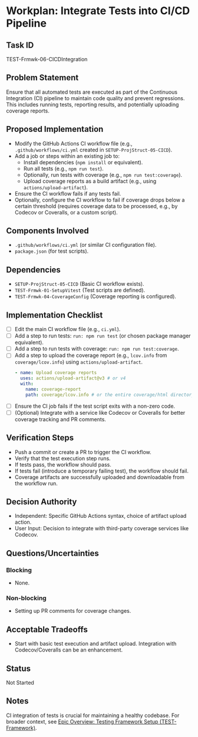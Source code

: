 # Workplan: Integrate Tests into CI/CD Pipeline

## Task ID
TEST-Frmwk-06-CICDIntegration

## Problem Statement
Ensure that all automated tests are executed as part of the Continuous Integration (CI) pipeline to maintain code quality and prevent regressions. This includes running tests, reporting results, and potentially uploading coverage reports.

## Proposed Implementation
- Modify the GitHub Actions CI workflow file (e.g., `.github/workflows/ci.yml` created in `SETUP-ProjStruct-05-CICD`).
- Add a job or steps within an existing job to:
    - Install dependencies (`npm install` or equivalent).
    - Run all tests (e.g., `npm run test`).
    - Optionally, run tests with coverage (e.g., `npm run test:coverage`).
    - Upload coverage reports as a build artifact (e.g., using `actions/upload-artifact`).
- Ensure the CI workflow fails if any tests fail.
- Optionally, configure the CI workflow to fail if coverage drops below a certain threshold (requires coverage data to be processed, e.g., by Codecov or Coveralls, or a custom script).

## Components Involved
- `.github/workflows/ci.yml` (or similar CI configuration file).
- `package.json` (for test scripts).

## Dependencies
- `SETUP-ProjStruct-05-CICD` (Basic CI workflow exists).
- `TEST-Frmwk-01-SetupVitest` (Test scripts are defined).
- `TEST-Frmwk-04-CoverageConfig` (Coverage reporting is configured).

## Implementation Checklist
- [ ] Edit the main CI workflow file (e.g., `ci.yml`).
- [ ] Add a step to run tests: `run: npm run test` (or chosen package manager equivalent).
- [ ] Add a step to run tests with coverage: `run: npm run test:coverage`.
- [ ] Add a step to upload the coverage report (e.g., `lcov.info` from `coverage/lcov.info`) using `actions/upload-artifact`.
    ```yaml
    - name: Upload coverage reports
      uses: actions/upload-artifact@v3 # or v4
      with:
        name: coverage-report
        path: coverage/lcov.info # or the entire coverage/html directory
    ```
- [ ] Ensure the CI job fails if the test script exits with a non-zero code.
- [ ] (Optional) Integrate with a service like Codecov or Coveralls for better coverage tracking and PR comments.

## Verification Steps
- Push a commit or create a PR to trigger the CI workflow.
- Verify that the test execution step runs.
- If tests pass, the workflow should pass.
- If tests fail (introduce a temporary failing test), the workflow should fail.
- Coverage artifacts are successfully uploaded and downloadable from the workflow run.

## Decision Authority
- Independent: Specific GitHub Actions syntax, choice of artifact upload action.
- User Input: Decision to integrate with third-party coverage services like Codecov.

## Questions/Uncertainties
### Blocking
- None.

### Non-blocking
- Setting up PR comments for coverage changes.

## Acceptable Tradeoffs
- Start with basic test execution and artifact upload. Integration with Codecov/Coveralls can be an enhancement.

## Status
Not Started

## Notes
CI integration of tests is crucial for maintaining a healthy codebase.
For broader context, see [Epic Overview: Testing Framework Setup (TEST-Framework)](../../docs/planning/workplans/TEST-Framework.md).